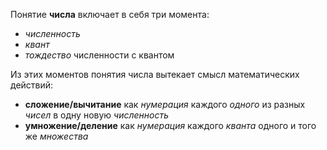 Понятие **числа** включает в себя три момента:
- *численность*
- *квант*
- *тождество* численности с квантом

Из этих моментов понятия числа вытекает смысл математических
действий:
- **сложение/вычитание** как *нумерация* каждого *одного* из разных *чисел* в одну новую *численность*
- **умножение/деление** как *нумерация* каждого *кванта* одного и того же *множества*